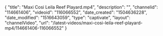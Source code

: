 {
    "title": "Maxi Cosi Leila Reef Playard.mp4",
    "description": "",
    "channelid": "114661406",
    "videoid": "116066552",
    "date_created": "1504636228",
    "date_modified": "1516643059",
    "type": "captivate",
    "layout": "channelVideo",
    "url": "\/latest-videos\/maxi-cosi-leila-reef-playard-mp4\/114661406-116066552"
}